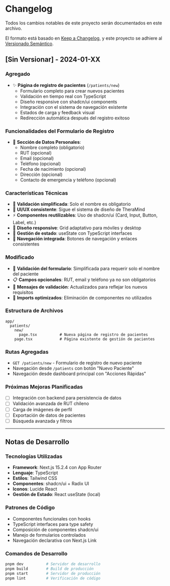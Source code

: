 # Changelog

Todos los cambios notables de este proyecto serán documentados en este archivo.

El formato está basado en [Keep a Changelog](https://keepachangelog.com/es-ES/1.0.0/),
y este proyecto se adhiere al [Versionado Semántico](https://semver.org/lang/es/).

## [Sin Versionar] - 2024-01-XX

### Agregado
- ✨ **Página de registro de pacientes** (`/patients/new`)
  - Formulario completo para crear nuevos pacientes
  - Validación en tiempo real con TypeScript
  - Diseño responsive con shadcn/ui components
  - Integración con el sistema de navegación existente
  - Estados de carga y feedback visual
  - Redirección automática después del registro exitoso

### Funcionalidades del Formulario de Registro
- 📝 **Sección de Datos Personales**:
  - Nombre completo (obligatorio)
  - RUT (opcional)
  - Email (opcional)
  - Teléfono (opcional)
  - Fecha de nacimiento (opcional)
  - Dirección (opcional)
  - Contacto de emergencia y teléfono (opcional)

### Características Técnicas
- 🔧 **Validación simplificada**: Solo el nombre es obligatorio
- 🎨 **UI/UX consistente**: Sigue el sistema de diseño de TheraMind
- ⚡ **Componentes reutilizables**: Uso de shadcn/ui (Card, Input, Button, Label, etc.)
- 📱 **Diseño responsive**: Grid adaptativo para móviles y desktop
- 🔄 **Gestión de estado**: useState con TypeScript interfaces
- 🚀 **Navegación integrada**: Botones de navegación y enlaces consistentes

### Modificado
- 🔄 **Validación del formulario**: Simplificada para requerir solo el nombre del paciente
- 📋 **Campos opcionales**: RUT, email y teléfono ya no son obligatorios
- 💬 **Mensajes de validación**: Actualizados para reflejar los nuevos requisitos
- 🧹 **Imports optimizados**: Eliminación de componentes no utilizados

### Estructura de Archivos
```
app/
  patients/
    new/
      page.tsx          # Nueva página de registro de pacientes
    page.tsx            # Página existente de gestión de pacientes
```

### Rutas Agregadas
- `GET /patients/new` - Formulario de registro de nuevo paciente
- Navegación desde `/patients` con botón "Nuevo Paciente"
- Navegación desde dashboard principal con "Acciones Rápidas"

### Próximas Mejoras Planificadas
- [ ] Integración con backend para persistencia de datos
- [ ] Validación avanzada de RUT chileno
- [ ] Carga de imágenes de perfil
- [ ] Exportación de datos de pacientes
- [ ] Búsqueda avanzada y filtros

---

## Notas de Desarrollo

### Tecnologías Utilizadas
- **Framework**: Next.js 15.2.4 con App Router
- **Lenguaje**: TypeScript
- **Estilos**: Tailwind CSS
- **Componentes**: shadcn/ui + Radix UI
- **Iconos**: Lucide React
- **Gestión de Estado**: React useState (local)

### Patrones de Código
- Componentes funcionales con hooks
- TypeScript interfaces para type safety
- Composición de componentes shadcn/ui
- Manejo de formularios controlados
- Navegación declarativa con Next.js Link

### Comandos de Desarrollo
```bash
pnpm dev          # Servidor de desarrollo
pnpm build        # Build de producción
pnpm start        # Servidor de producción
pnpm lint         # Verificación de código
``` 